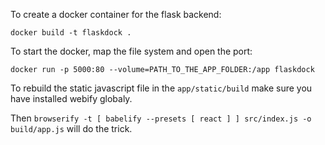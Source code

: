 To create a docker container for the flask backend:

```docker build -t flaskdock .```

To start the docker, map the file system and open the port:

```docker run -p 5000:80 --volume=PATH_TO_THE_APP_FOLDER:/app flaskdock```

To rebuild the static javascript file in the ```app/static/build``` make sure you have installed webify globaly.

Then ```browserify -t [ babelify --presets [ react ] ] src/index.js -o build/app.js``` will do the trick.